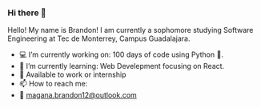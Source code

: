 ### Hi there 👋

Hello! My name is Brandon! I am currently a sophomore studying Software Engineering at Tec de Monterrey, Campus Guadalajara.
* 💻 I’m currently working on: 100 days of code using Python 🐍.
* 🌱 I’m currently learning: Web Develepment focusing on React.
* 📰 Available to work or internship
* 📫 How to reach me:
* 📧 magana.brandon12@outlook.com